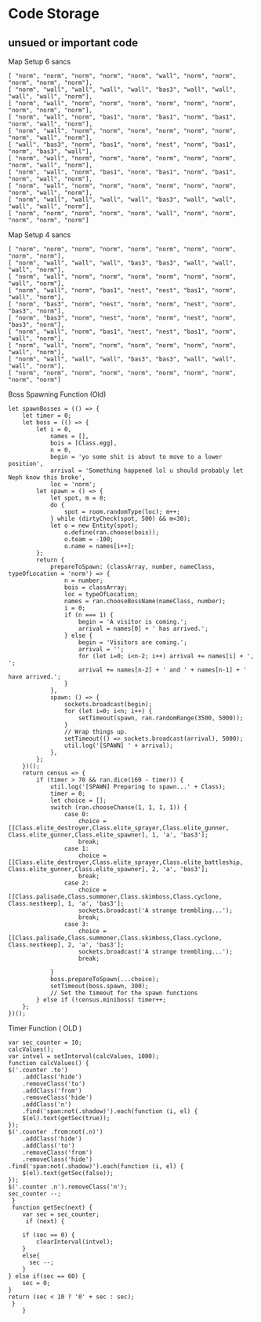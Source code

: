 # Code Storage
## unsued or important code
Map Setup 6 sancs

    [ "norm", "norm", "norm", "norm", "norm", "wall", "norm", "norm", "norm", "norm", "norm"],
    [ "norm", "wall", "wall", "wall", "wall", "bas3", "wall", "wall", "wall", "wall", "norm"],
    [ "norm", "wall", "norm", "norm", "norm", "norm", "norm", "norm", "norm", "norm", "norm"],
    [ "norm", "wall", "norm", "bas1", "norm", "bas1", "norm", "bas1", "norm", "wall", "norm"],
    [ "norm", "wall", "norm", "norm", "norm", "norm", "norm", "norm", "norm", "wall", "norm"],
    [ "wall", "bas3", "norm", "bas1", "norm", "nest", "norm", "bas1", "norm", "bas3", "wall"],
    [ "norm", "wall", "norm", "norm", "norm", "norm", "norm", "norm", "norm", "wall", "norm"],
    [ "norm", "wall", "norm", "bas1", "norm", "bas1", "norm", "bas1", "norm", "wall", "norm"],
    [ "norm", "wall", "norm", "norm", "norm", "norm", "norm", "norm", "norm", "wall", "norm"],
    [ "norm", "wall", "wall", "wall", "wall", "bas3", "wall", "wall", "wall", "wall", "norm"],
    [ "norm", "norm", "norm", "norm", "norm", "wall", "norm", "norm", "norm", "norm", "norm"]
Map Setup 4 sancs

    [ "norm", "norm", "norm", "norm", "norm", "norm", "norm", "norm", "norm", "norm"],
    [ "norm", "wall", "wall", "wall", "bas3", "bas3", "wall", "wall", "wall", "norm"],
    [ "norm", "wall", "norm", "norm", "norm", "norm", "norm", "norm", "wall", "norm"],
    [ "norm", "wall", "norm", "bas1", "nest", "nest", "bas1", "norm", "wall", "norm"],
    [ "norm", "bas3", "norm", "nest", "norm", "norm", "nest", "norm", "bas3", "norm"],
    [ "norm", "bas3", "norm", "nest", "norm", "norm", "nest", "norm", "bas3", "norm"],
    [ "norm", "wall", "norm", "bas1", "nest", "nest", "bas1", "norm", "wall", "norm"],
    [ "norm", "wall", "norm", "norm", "norm", "norm", "norm", "norm", "wall", "norm"],
    [ "norm", "wall", "wall", "wall", "bas3", "bas3", "wall", "wall", "wall", "norm"],
    [ "norm", "norm", "norm", "norm", "norm", "norm", "norm", "norm", "norm", "norm"]

Boss Spawning Function (Old)

    let spawnBosses = (() => {
        let timer = 0;
        let boss = (() => {
            let i = 0,
                names = [],
                bois = [Class.egg],
                n = 0,
                begin = 'yo some shit is about to move to a lower position',
                arrival = 'Something happened lol u should probably let Neph know this broke',
                loc = 'norm';
            let spawn = () => {
                let spot, m = 0;
                do {
                    spot = room.randomType(loc); m++;
                } while (dirtyCheck(spot, 500) && m<30);
                let o = new Entity(spot);
                    o.define(ran.choose(bois));
                    o.team = -100;
                    o.name = names[i++];
            };
            return {
                prepareToSpawn: (classArray, number, nameClass, typeOfLocation = 'norm') => {
                    n = number;
                    bois = classArray;
                    loc = typeOfLocation;
                    names = ran.chooseBossName(nameClass, number);
                    i = 0;
                    if (n === 1) {
                        begin = 'A visitor is coming.';
                        arrival = names[0] + ' has arrived.'; 
                    } else {
                        begin = 'Visitors are coming.';
                        arrival = '';
                        for (let i=0; i<n-2; i++) arrival += names[i] + ', ';
                        arrival += names[n-2] + ' and ' + names[n-1] + ' have arrived.';
                    }
                },
                spawn: () => {
                    sockets.broadcast(begin);
                    for (let i=0; i<n; i++) {
                        setTimeout(spawn, ran.randomRange(3500, 5000));
                    }
                    // Wrap things up.
                    setTimeout(() => sockets.broadcast(arrival), 5000);
                    util.log('[SPAWN] ' + arrival);
                },
            };
        })();
        return census => {
            if (timer > 70 && ran.dice(160 - timer)) {
                util.log('[SPAWN] Preparing to spawn...' + Class);
                timer = 0;
                let choice = [];
                switch (ran.chooseChance(1, 1, 1, 1)) {
                    case 0: 
                        choice = [[Class.elite_destroyer,Class.elite_sprayer,Class.elite_gunner, Class.elite_gunner,Class.elite_spawner], 1, 'a', 'bas3'];
                        break;
                    case 1: 
                        choice = [[Class.elite_destroyer,Class.elite_sprayer,Class.elite_battleship, Class.elite_gunner,Class.elite_spawner], 2, 'a', 'bas3'];
                        break;
                    case 2: 
                        choice = [[Class.palisade,Class.summoner,Class.skimboss,Class.cyclone, Class.nestkeep], 1, 'a', 'bas3']; 
                        sockets.broadcast('A strange trembling...');
                        break;
                    case 3: 
                        choice = [[Class.palisade,Class.summoner,Class.skimboss,Class.cyclone, Class.nestkeep], 2, 'a', 'bas3']; 
                        sockets.broadcast('A strange trembling...');
                        break; 

                }
                boss.prepareToSpawn(...choice);
                setTimeout(boss.spawn, 300);
                // Set the timeout for the spawn functions
            } else if (!census.miniboss) timer++;
        };
    })();
    
Timer Function ( OLD )

    var sec_counter = 10;
    calcValues();
    var intvel = setInterval(calcValues, 1000);
    function calcValues() {
    $('.counter .to')
        .addClass('hide')
        .removeClass('to')
        .addClass('from')
        .removeClass('hide')
        .addClass('n')
        .find('span:not(.shadow)').each(function (i, el) {
        $(el).text(getSec(true));
    });
    $('.counter .from:not(.n)')
        .addClass('hide')
        .addClass('to')
        .removeClass('from')
        .removeClass('hide')
    .find('span:not(.shadow)').each(function (i, el) {
        $(el).text(getSec(false));
    });
    $('.counter .n').removeClass('n');
    sec_counter --;
     }  
     function getSec(next) {
        var sec = sec_counter;
         if (next) {

        if (sec == 0) {
            clearInterval(intvel);
        }
        else{
          sec --; 
        }
    } else if(sec == 60) {
        sec = 0;
    }
    return (sec < 10 ? '0' + sec : sec);
     }
        }